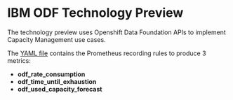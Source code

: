 # IBM ODF Technology Preview
The technology preview uses Openshift Data Foundation APIs to implement Capacity Management use cases.

The [YAML file](src/odf-techpreview-capacity-planning.rules.yaml) contains the Prometheus recording rules to produce 3 metrics:
* **odf_rate_consumption**
* **odf_time_until_exhaustion**
* **odf_used_capacity_forecast**
 


